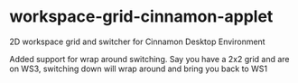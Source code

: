 # workspace-grid-cinnamon-applet
2D workspace grid and switcher for Cinnamon Desktop Environment

Added support for wrap around switching.
Say you have a 2x2 grid and are on WS3, switching down will wrap around and bring you back to WS1
